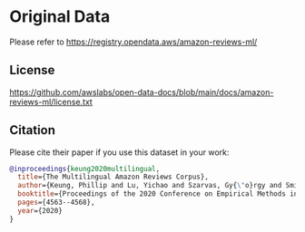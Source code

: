 # Original Data
Please refer to https://registry.opendata.aws/amazon-reviews-ml/

## License
https://github.com/awslabs/open-data-docs/blob/main/docs/amazon-reviews-ml/license.txt

## Citation

Please cite their paper if you use this dataset in your work:

```bibtex
@inproceedings{keung2020multilingual,
  title={The Multilingual Amazon Reviews Corpus},
  author={Keung, Phillip and Lu, Yichao and Szarvas, Gy{\"o}rgy and Smith, Noah A},
  booktitle={Proceedings of the 2020 Conference on Empirical Methods in Natural Language Processing (EMNLP)},
  pages={4563--4568},
  year={2020}
}
```
